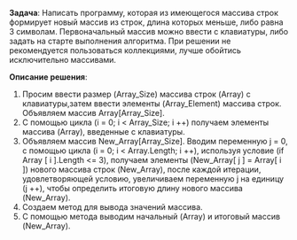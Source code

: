 **Задача**: Написать программу, которая из имеющегося массива строк формирует новый массив из строк, длина которых меньше, либо равна 3 символам. Первоначальный массив можно ввести с клавиатуры, либо задать на старте выполнения алгоритма. При решении не рекомендуется пользоваться коллекциями, лучше обойтись исключительно массивами.

**Описание решения**:
1. Просим ввести размер (Array_Size) массива строк (Array) с клавиатуры,затем ввести элементы (Array_Element) массива строк. Объявляем массив Array[Array_Size].
2. С помощью цикла (i = 0; i < Array_Size; i ++) получаем элементы массива (Array), введенные с клавиатуры.
3. Объявляем массив New_Array[Array_Size]. Вводим переменную j = 0, с помощью цикла (i = 0; i < Array.Length; i ++), используя условие (if Array [ i ].Length <= 3), получаем элементы (New_Array[ j ] = Array[ i ]) нового массива строк (New_Array), после каждой итерации, удовлетворяющей условию, увеличиваем переменную j на единицу (j ++), чтобы определить итоговую длину нового массива (New_Array).
4. Создаем метод для вывода значений массива.
5. С помощью метода выводим начальный (Array) и итоговый массив (New_Array).
